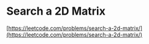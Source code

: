 # Search a 2D Matrix

[https://leetcode.com/problems/search-a-2d-matrix/](https://leetcode.com/problems/search-a-2d-matrix/)
